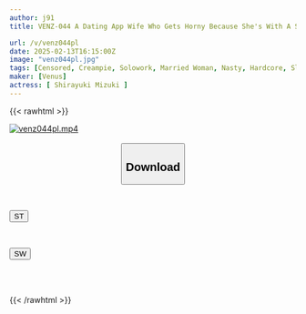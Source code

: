 ```yaml
---
author: j91
title: VENZ-044 A Dating App Wife Who Gets Horny Because She's With A Stranger - A Deep Blowjob With A Manly Smelling Unwashed Dick - A 24-Hour Masturbation With A Throbbing Pussy - A Secret One-Way Sex That Her Husband Can't See - Mizuki Shirayuki

url: /v/venz044pl
date: 2025-02-13T16:15:00Z
image: "venz044pl.jpg"
tags: [Censored, Creampie, Solowork, Married Woman, Nasty, Hardcore, Slut, Mature Woman	]
maker: [Venus]
actress: [ Shirayuki Mizuki ]
---
```



{{< rawhtml >}}

<div class="video" data-videoid="v2LaoK7V4Rh40ZY">
    <a href="javascript:;">
        <img src="/v/venz044pl/venz044pl.jpg" width="WIDTH" height="HEIGHT" alt="venz044pl.mp4" loading="lazy">
    </a>
</div>

<script type="text/javascript" src="https://j91.asia/asset/on-demand-st.js"></script>

<br>
  <link rel="stylesheet" href="https://j91.asia/asset/bs5.css">
  
  <center>
  <button class="btn btn-primary" type="button" data-bs-toggle="collapse" data-bs-target=".multi-collapse" aria-expanded="false" aria-controls="multiCollapseExample1 multiCollapseExample2"><h2>Download</h2></button></center>
</p>
<div class="row">
  <div class="col">
    <div class="collapse multi-collapse" id="multiCollapseExample1">
      <div class="card card-body">
	      	      <br>
<div class="buttons">  
<p><a href="/v/venz044pl/st.html" target="_blank"><button class="btn-hover color-3"><i class="fa fa-download"></i> ST</button></a></p></div>
    </div>
  </div>
</div>
  <div class="col">
    <div class="collapse multi-collapse" id="multiCollapseExample2">
      <div class="card card-body">
	      <br>
<div class="buttons">
<p><a href="/v/venz044pl/sw.html" target="_blank"><button class="btn-hover color-2"><i class="fa fa-download"></i> SW</button></a></p></div>
<br><br>
      </div>
    </div>
  </div>
</div>

{{< /rawhtml >}}